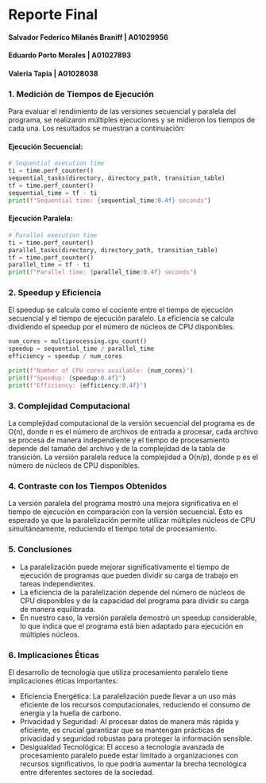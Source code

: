 # Reporte Final

#### Salvador Federico Milanés Braniff | A01029956
#### Eduardo Porto Morales | A01027893
#### Valeria Tapia | A01028038

### 1. Medición de Tiempos de Ejecución

Para evaluar el rendimiento de las versiones secuencial y paralela del programa, se realizaron múltiples ejecuciones y se midieron los tiempos de cada una. Los resultados se muestran a continuación:

#### Ejecución Secuencial:
```python
# Sequential execution time
ti = time.perf_counter()
sequential_tasks(directory, directory_path, transition_table)
tf = time.perf_counter()
sequential_time = tf - ti
print(f"Sequential time: {sequential_time:0.4f} seconds")
```

#### Ejecución Paralela:
```python
# Parallel execution time
ti = time.perf_counter()
parallel_tasks(directory, directory_path, transition_table)
tf = time.perf_counter()
parallel_time = tf - ti
print(f"Parallel time: {parallel_time:0.4f} seconds")
```

### 2. Speedup y Eficiencia

El speedup se calcula como el cociente entre el tiempo de ejecución secuencial y el tiempo de ejecución paralelo. La eficiencia se calcula dividiendo el speedup por el número de núcleos de CPU disponibles.
    
```python
num_cores = multiprocessing.cpu_count()
speedup = sequential_time / parallel_time
efficiency = speedup / num_cores

print(f"Number of CPU cores available: {num_cores}")
print(f"Speedup: {speedup:0.4f}")
print(f"Efficiency: {efficiency:0.4f}")
```

### 3. Complejidad Computacional

La complejidad computacional de la versión secuencial del programa es de O(n), donde n es el número de archivos de entrada a procesar, cada archivo se procesa de manera independiente y el tiempo de procesamiento depende del tamaño del archivo y de la complejidad de la tabla de transición.
La versión paralela reduce la complejidad a O(n/p), donde p es el número de núcleos de CPU disponibles.

### 4. Contraste con los Tiempos Obtenidos
La versión paralela del programa mostró una mejora significativa en el tiempo de ejecución en comparación con la versión secuencial. Esto es esperado ya que la paralelización permite utilizar múltiples núcleos de CPU simultáneamente, reduciendo el tiempo total de procesamiento.

### 5. Conclusiones
- La paralelización puede mejorar significativamente el tiempo de ejecución de programas que pueden dividir su carga de trabajo en tareas independientes.
- La eficiencia de la paralelización depende del número de núcleos de CPU disponibles y de la capacidad del programa para dividir su carga de manera equilibrada.
- En nuestro caso, la versión paralela demostró un speedup considerable, lo que indica que el programa está bien adaptado para ejecución en múltiples núcleos.

### 6. Implicaciones Éticas
El desarrollo de tecnología que utiliza procesamiento paralelo tiene implicaciones éticas importantes:

- Eficiencia Energética: La paralelización puede llevar a un uso más eficiente de los recursos computacionales, reduciendo el consumo de energía y la huella de carbono.
- Privacidad y Seguridad: Al procesar datos de manera más rápida y eficiente, es crucial garantizar que se mantengan prácticas de privacidad y seguridad robustas para proteger la información sensible.
- Desigualdad Tecnológica: El acceso a tecnología avanzada de procesamiento paralelo puede estar limitado a organizaciones con recursos significativos, lo que podría aumentar la brecha tecnológica entre diferentes sectores de la sociedad.
